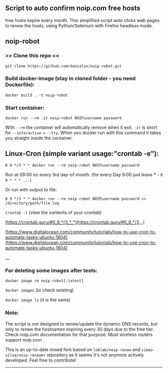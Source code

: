 ## Script to auto confirm noip.com free hosts

free hosts expire every month. This simplified script auto clicks web pages to renew the hosts, using Python/Selenium with Firefox headless mode.

## noip-robot

### >> Clone this repo <<

`git clone https://github.com/danzalux/noip-robot.git`

### Build docker-image (stay in cloned folder - you need Dockerfile):

`docker build . -t noip-robot`

### Start container:

`docker run --rm -it noip-robot NOIPusername password`

With <code>--rm</code> the container will automatically remove when it exit.
`-it` is short for `--interactive` + `--tty`. When you docker run with this command it takes you straight inside the container.

## Linux-Cron (simple variant usage:"crontab -e"):

`0 9 */3 * * docker run --rm noip-robot NOIPusername password`

Run at 09:00 on every 3rd day-of-month. (for every Day 9:00 just leave * - `0 9 * * * ...`)

Or run with output to file:

`0 9 */3 * * docker run --rm noip-robot NOIPusername password >> /directory/path/file.log`

`crontab -l` (view the contents of your crontab)

[https://crontab.guru/#0_9_*/3_*_*](https://crontab.guru/#0_9_*/3_*_*)

[https://www.digitalocean.com/community/tutorials/how-to-use-cron-to-automate-tasks-ubuntu-1804](https://www.digitalocean.com/community/tutorials/how-to-use-cron-to-automate-tasks-ubuntu-1804)

__
### For deleting some images after tests:

`docker image rm noip-robot[:latest]`

`docker images` (to check existing)

`docker image ls` (it is the same)

### Note:
The script is not designed to renew/update the dynamic DNS records, but only to renew the hostnames expiring every 30 days due to the free tier. Check noip.com documentation for that purpose. Most wireless routers support noip.com .

This is an up-to-date mixed fork based on `loblab/noip-renew` and `simao-silva/noip-renewer` repository as it seems it's not anymore actively developed. Feel free to contribute!

___
